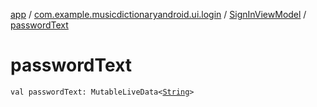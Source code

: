 [app](../../index.md) / [com.example.musicdictionaryandroid.ui.login](../index.md) / [SignInViewModel](index.md) / [passwordText](./password-text.md)

# passwordText

`val passwordText: MutableLiveData<`[`String`](https://kotlinlang.org/api/latest/jvm/stdlib/kotlin/-string/index.html)`>`